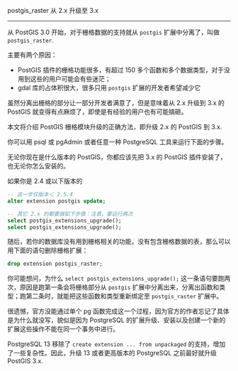 postgis_raster 从 2.x 升级至 3.x

---

从 PostGIS 3.0 开始，对于栅格数据的支持就从 `postgis` 扩展中分离了，叫做 `postgis_raster`.

主要有两个原因：

- PostGIS 插件的栅格功能很多，有超过 150 多个函数和多个数据类型，对于没用到这些的用户可能会有些迷茫；
- gdal 库的占体积很大，很多只用 `postgis` 扩展的开发者希望减少它

虽然分离出栅格的部分让一部分开发者满意了，但是意味着从 2.x 升级到 3.x 的 PostGIS 就变得有点麻烦了，即使是有经验的用户也有可能搞砸。

本文将介绍 PostGIS 栅格模块升级的正确方法，即升级 2.x 的 PostGIS 到 3.x.

你可以用 psql 或 pgAdmin 或者任意一种 PostgreSQL 工具来运行下面的步骤。

无论你现在是什么版本的 PostGIS，你都应该先把 3.x 的 PostGIS 插件安装了，也无论你怎么安装的。

如果你是 2.4 或以下版本的

``` sql
-- 这一步仅版本＜ 2.5.4 
alter extension postgis update;

-- 其它 2.x 的都要做如下步骤：注意，要运行两次
select postgis_extensions_upgrade();
select postgis_extensions_upgrade();
```

随后，若你的数据库没有用到栅格相关的功能，没有包含栅格数据的表，那么可以用下面的语句删除栅格扩展：

``` sql
drop extension postgis_raster;
```

你可能想问，为什么 `select postgis_extensions_upgrade();` 这一条语句要跑两次，原因是跑第一条会将栅格部分从 `postgis` 扩展中分离出来，分离出函数和类型；跑第二条时，就能把这些函数和类型重新绑定至 `postgis_raster` 扩展中。

很遗憾，官方没能通过单个 pg 函数完成这一个过程，因为官方的作者忘记了具体是为什么就没写，貌似是因为 PostgreSQL 的扩展升级、安装以及创建一个新的扩展这些操作不能在同一个事务中进行。

PostgreSQL 13 移除了 `create extension ... from unpackaged` 的支持，增加了一些复杂性。因此，升级 13 或者更高版本的 PostgreSQL 之前最好就升级 PostGIS 3.x.